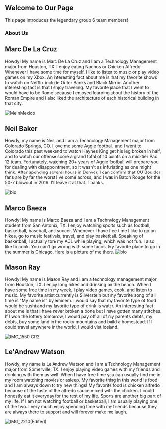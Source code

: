 ## Welcome to Our Page

This page introduces the legendary group 6 team members!


### About Us

## Marc De La Cruz

Howdy! My name is Marc De La Cruz and I am a Technology Management major from Houston, TX. I enjoy eating Nachos or Chicken Alfredo. Whenever I have some time for myself, I like to listen to music or play video games on my Xbox. An interesting fact about me is that my favorite shows to watch on Netflix include Outer Banks and Black Mirror. Another interesting fact is that I enjoy traveling. My favorite place that I went to would have to be Rome because I enjoyed learning about the history of the Roman Empire and I also liked the architecture of each historical building in that city. 

![MeinMexico](https://user-images.githubusercontent.com/90568064/133157765-ce9ab5f4-8b36-4fad-9b8b-bfc6b6b2057a.jpeg)

## Neil Baker
Howdy, my name is Neil, and I am a Technology Management major from Colorado Springs, CO. I love me some Aggie football, and I went to Colorado this past weekend to watch Haynes King get his leg broken in half, and to watch our offense score a grand total of 10 points on a mid-tier Pac 12 team. Fortunately, watching 20+ years of Aggie football will prepare you for dealing with disappointment, so it wasn't as infuriating as one might think. After spending several hours in Denver, I can confirm that CU Boulder fans are by far the worst I've come across, and I was in Baton Rouge for the 50-7 blowout in 2019. I'll leave it at that. Thanks.

![bio](https://user-images.githubusercontent.com/89879388/133159427-2747581a-a20d-44bb-84ac-6659754da8b5.jpeg)

## Marco Baeza
Howdy! My name is Marco Baeza and I am a Technology Management student from San Antonio, TX. I enjoy watching sports such as football, basketball, baseball, and soccer. Whenever I have free time I like to go on hikes, go to music festivals, travel, and play basketball. Speaking of basketball, I actually tore my ACL while playing, which was not fun. I also like to cook. You can’t go wrong with some tacos. My favorite place to go in the summer is Chicago. Here is a picture of me there.
![bio](https://user-images.githubusercontent.com/90434789/133165060-7972b5c4-c4b7-4546-ab90-e7d7095e1acf.jpg)


## Mason Ray
Howdy! My name is Mason Ray and I am a technology management major from Houston, TX. I enjoy long hikes and drinking on the beach. When I have some free time in my week, I play video games, cook, and listen to music. My favorite artist currently is Silverstein but my favorite song of all time is "My name is" by eminem. I would say that my favorite type of food would be sushi and my favorite type of drink is water. An interesting fact about me is that I have never broken a bone but I have gotten many stitches. If I won the lottery tomorrow, I would pay off all of my parents debts, my debts, buy some land in the rocky mountains and build a homestead. If I could travel anywhere in the world, I would vist Iceland. 

![IMG_1550 CR2](https://user-images.githubusercontent.com/89879060/133161381-7aedd968-6a04-4e3f-ae33-d789ac79352c.jpg)



## Le'Andrew Watson
Howdy, my name is Le'Andrew Watson and I am a Technology Management major from Somerville, TX. I enjoy playing video games with my friends and drinking with them as well. When I have free time you can usually find me in my room watching movies or asleep. My favorite thing in this world is food and I am always down to try new things! My favorite food is chicken alfredo because of the taste of the alfredo sauce mixed with the chicken. I could honestly eat it everyday for the rest of my life. Sports are another big part of my life. If I am not watching football or basketball, I am usually playing one of the two. I very much enjoy spending time with my friends because they are always there to support and will forever make me laugh. 

![IMG_2210(Edited)](https://user-images.githubusercontent.com/89879383/133179192-7cbe7406-9bc4-4a26-bc91-20dded6754ff.jpg)

